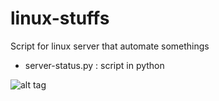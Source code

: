 # linux-stuffs
Script for linux server that automate somethings


 - server-status.py : script in python
 
 ![alt tag](https://raw.githubusercontent.com/aflavio/linux-stuff/master/server-status.png)

